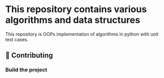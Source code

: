 
# This repository contains various algorithms and data structures

This repository is OOPs implementation of algorithms in python with unit test cases.

## 🤝 Contributing

### Build the project


